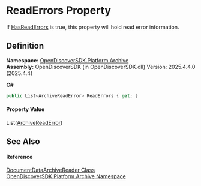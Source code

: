 # ReadErrors Property


If <a href="5aecad96-fb52-0fc7-4a87-3843c3a4e7ca">HasReadErrors</a> is true, this property will hold read error information.



## Definition
**Namespace:** <a href="8fac0511-5eca-a179-d28a-c0a07e46597f">OpenDiscoverSDK.Platform.Archive</a>  
**Assembly:** OpenDiscoverSDK (in OpenDiscoverSDK.dll) Version: 2025.4.4.0 (2025.4.4)

**C#**
``` C#
public List<ArchiveReadError> ReadErrors { get; }
```



#### Property Value
List(<a href="b9031582-4818-01ad-470e-4841821365a7">ArchiveReadError</a>)

## See Also


#### Reference
<a href="2a65ab11-cb67-f74a-b87a-61814d9c3b11">DocumentDataArchiveReader Class</a>  
<a href="8fac0511-5eca-a179-d28a-c0a07e46597f">OpenDiscoverSDK.Platform.Archive Namespace</a>  
